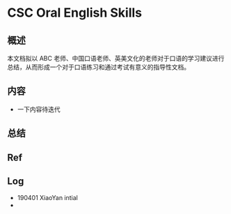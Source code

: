 # CSC Oral English Skills

## 概述

本文档拟以 ABC 老师、中国口语老师、英美文化的老师对于口语的学习建议进行总结，从而形成一个对于口语练习和通过考试有意义的指导性文档。

## 内容

-   一下内容待迭代



## 总结





## Ref



## Log

-   190401 XiaoYan intial
-   